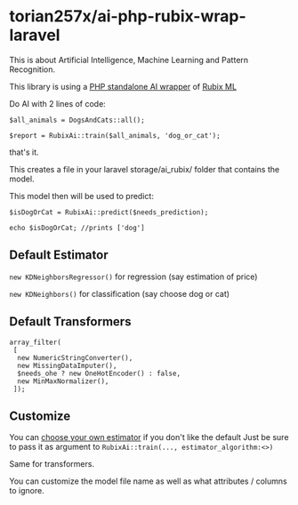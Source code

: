 # torian257x/ai-php-rubix-wrap-laravel
This is about Artificial Intelligence, Machine Learning and Pattern Recognition.

This library is using a [PHP standalone AI wrapper](https://github.com/torian257x/ai-php-rubix-wrap) of [Rubix ML](https://github.com/RubixML/ML)

Do AI with 2 lines of code:

```
$all_animals = DogsAndCats::all();

$report = RubixAi::train($all_animals, 'dog_or_cat');
```

that's it.

This creates a file in your laravel storage/ai_rubix/ folder that contains the model.

This model then will be used to predict:

```
$isDogOrCat = RubixAi::predict($needs_prediction);

echo $isDogOrCat; //prints ['dog']
```

## Default Estimator
`new KDNeighborsRegressor()` for regression (say estimation of price)
      
`new KDNeighbors()` for classification (say choose dog or cat)

## Default Transformers
```
array_filter(
 [
  new NumericStringConverter(),
  new MissingDataImputer(),
  $needs_ohe ? new OneHotEncoder() : false,
  new MinMaxNormalizer(),
 ]);
```

## Customize 
You can [choose your own estimator](https://docs.rubixml.com/latest/choosing-an-estimator.html) if you don't like the default
Just be sure to pass it as argument to `RubixAi::train(..., estimator_algorithm:<>)`

Same for transformers.

You can customize the model file name as well as what attributes / columns to ignore.


